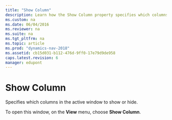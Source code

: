 ```yaml
---
title: "Show Column"
description: Learn how the Show Column property specifies which columns in the active window to show or hide. 
ms.custom: na
ms.date: 06/04/2016
ms.reviewer: na
ms.suite: na
ms.tgt_pltfrm: na
ms.topic: article
ms.prod: "dynamics-nav-2018"
ms.assetid: cb15d031-b112-476d-9ff0-17e79d9de958
caps.latest.revision: 6
manager: edupont
---
```

# Show Column
Specifies which columns in the active window to show or hide.  
  
 To open this window, on the **View** menu, choose **Show Column**.